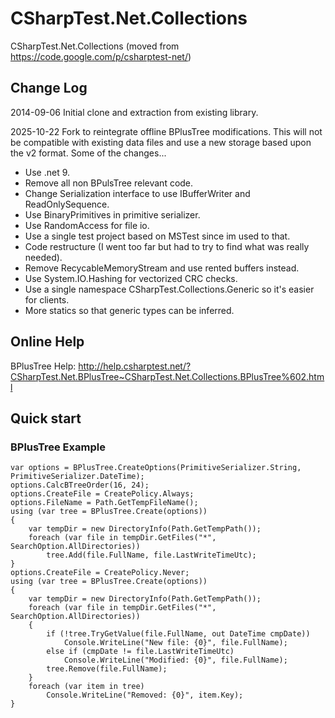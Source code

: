 CSharpTest.Net.Collections
=======================

CSharpTest.Net.Collections (moved from https://code.google.com/p/csharptest-net/)

## Change Log ##

2014-09-06	Initial clone and extraction from existing library.

2025-10-22	Fork to reintegrate offline BPlusTree modifications. This will not be compatible with existing data files and use a new storage based upon the v2 format. Some of the changes...
* Use .net 9.
* Remove all non BPulsTree relevant code.
* Change Serialization interface to use IBufferWriter and ReadOnlySequence.
* Use BinaryPrimitives in primitive serializer.
* Use RandomAccess for file io.
* Use a single test project based on MSTest since im used to that.
* Code restructure (I went too far but had to try to find what was really needed).
* Remove RecycableMemoryStream and use rented buffers instead.
* Use System.IO.Hashing for vectorized CRC checks.
* Use a single namespace CSharpTest.Collections.Generic so it's easier for clients.
* More statics so that generic types can be inferred.  

## Online Help ##

BPlusTree Help: http://help.csharptest.net/?CSharpTest.Net.BPlusTree~CSharpTest.Net.Collections.BPlusTree%602.html

## Quick start ##


### BPlusTree Example ###
```
var options = BPlusTree.CreateOptions(PrimitiveSerializer.String, PrimitiveSerializer.DateTime);	
options.CalcBTreeOrder(16, 24);
options.CreateFile = CreatePolicy.Always;
options.FileName = Path.GetTempFileName();
using (var tree = BPlusTree.Create(options))
{
    var tempDir = new DirectoryInfo(Path.GetTempPath());
    foreach (var file in tempDir.GetFiles("*", SearchOption.AllDirectories))
        tree.Add(file.FullName, file.LastWriteTimeUtc);
}
options.CreateFile = CreatePolicy.Never;
using (var tree = BPlusTree.Create(options))
{
    var tempDir = new DirectoryInfo(Path.GetTempPath());
    foreach (var file in tempDir.GetFiles("*", SearchOption.AllDirectories))
    {
        if (!tree.TryGetValue(file.FullName, out DateTime cmpDate))
            Console.WriteLine("New file: {0}", file.FullName);
        else if (cmpDate != file.LastWriteTimeUtc)
            Console.WriteLine("Modified: {0}", file.FullName);
        tree.Remove(file.FullName);
    }
    foreach (var item in tree)
        Console.WriteLine("Removed: {0}", item.Key);
}
```
